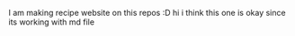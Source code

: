 I am making recipe website on this repos :D hi i think this one is okay since its working with md file